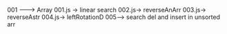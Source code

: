 001 ---> Array
001.js -> linear search
002.js-> reverseAnArr
003.js-> reverseAstr
004.js-> leftRotationD
005--> search del and insert in unsorted arr
